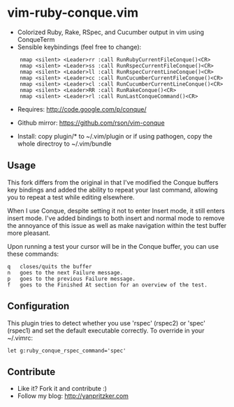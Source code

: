 vim-ruby-conque.vim
============

 * Colorized Ruby, Rake, RSpec, and Cucumber output in vim using ConqueTerm
 * Sensible keybindings (feel free to change):
 
```
    nmap <silent> <Leader>rr :call RunRubyCurrentFileConque()<CR>
    nmap <silent> <Leader>ss :call RunRspecCurrentFileConque()<CR>
    nmap <silent> <Leader>ll :call RunRspecCurrentLineConque()<CR>
    nmap <silent> <Leader>cc :call RunCucumberCurrentFileConque()<CR>
    nmap <silent> <Leader>cl :call RunCucumberCurrentLineConque()<CR>
    nmap <silent> <Leader>RR :call RunRakeConque()<CR>
    nmap <silent> <Leader>rl :call RunLastConqueCommand()<CR>
```

 * Requires: http://code.google.com/p/conque/
 * Github mirror: https://github.com/rson/vim-conque

 * Install: copy plugin/* to ~/.vim/plugin or if using pathogen, 
   copy the whole directroy to ~/.vim/bundle

Usage
-------------
This fork differs from the original in that I've modified the Conque buffers key bindings and
added the ability to repeat your last command, allowing you to repeat a test while editing elsewhere.

When I use Conque, despite setting it not to enter Insert mode, it still enters insert mode.
I've added bindings to both insert and normal mode to remove the annoyance of this issue as well
as make navigation within the test buffer more pleasant.

Upon running a test your cursor will be in the Conque buffer, you can use these commands:

    q   closes/quits the buffer
    n   goes to the next Failure message.
    p   goes to the previous Failure message.
    f   goes to the Finished At section for an overview of the test.



Configuration
--------------

This plugin tries to detect whether you use 'rspec' (rspec2) or 
'spec' (rspec1) and set the default executable correctly. To override in your ~/.vimrc:

    let g:ruby_conque_rspec_command='spec'

Contribute
--------------
 * Like it? Fork it and contribute :)
 * Follow my blog: http://yanpritzker.com
